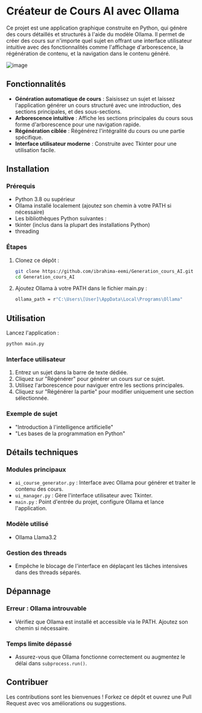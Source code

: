 # Créateur de Cours AI avec Ollama

Ce projet est une application graphique construite en Python, qui génère des cours détaillés et structurés à l'aide du modèle Ollama. Il permet de créer des cours sur n'importe quel sujet en offrant une interface utilisateur intuitive avec des fonctionnalités comme l'affichage d'arborescence, la régénération de contenu, et la navigation dans le contenu généré.

![image](https://github.com/user-attachments/assets/dbd57244-bd10-4329-9249-35c99381a32b)

## Fonctionnalités

- **Génération automatique de cours** : Saisissez un sujet et laissez l'application générer un cours structuré avec une introduction, des sections principales, et des sous-sections.
- **Arborescence intuitive** : Affiche les sections principales du cours sous forme d'arborescence pour une navigation rapide.
- **Régénération ciblée** : Régénérez l'intégralité du cours ou une partie spécifique.
- **Interface utilisateur moderne** : Construite avec Tkinter pour une utilisation facile.

## Installation

### Prérequis

- Python 3.8 ou supérieur
- Ollama installé localement (ajoutez son chemin à votre PATH si nécessaire)
- Les bibliothèques Python suivantes :
- tkinter (inclus dans la plupart des installations Python)
- threading

### Étapes

1. Clonez ce dépôt :

   ```bash
   git clone https://github.com/ibrahima-eemi/Generation_cours_AI.git
   cd Generation_cours_AI
   ```

2. Ajoutez Ollama à votre PATH dans le fichier main.py :

   ```bash
   ollama_path = r"C:\Users\[User]\AppData\Local\Programs\Ollama"
   ```

## Utilisation

Lancez l'application :

```bash
python main.py
```

### Interface utilisateur

1. Entrez un sujet dans la barre de texte dédiée.
2. Cliquez sur "Régénérer" pour générer un cours sur ce sujet.
3. Utilisez l'arborescence pour naviguer entre les sections principales.
4. Cliquez sur "Régénérer la partie" pour modifier uniquement une section sélectionnée.

### Exemple de sujet

- "Introduction à l'intelligence artificielle"
- "Les bases de la programmation en Python"

## Détails techniques

### Modules principaux

- `ai_course_generator.py` : Interface avec Ollama pour générer et traiter le contenu des cours.
- `ui_manager.py` : Gère l'interface utilisateur avec Tkinter.
- `main.py` : Point d'entrée du projet, configure Ollama et lance l'application.

### Modèle utilisé

- Ollama Llama3.2

### Gestion des threads

- Empêche le blocage de l'interface en déplaçant les tâches intensives dans des threads séparés.

## Dépannage

### Erreur : Ollama introuvable

- Vérifiez que Ollama est installé et accessible via le PATH. Ajoutez son chemin si nécessaire.

### Temps limite dépassé

- Assurez-vous que Ollama fonctionne correctement ou augmentez le délai dans `subprocess.run()`.

## Contribuer

Les contributions sont les bienvenues ! Forkez ce dépôt et ouvrez une Pull Request avec vos améliorations ou suggestions.
